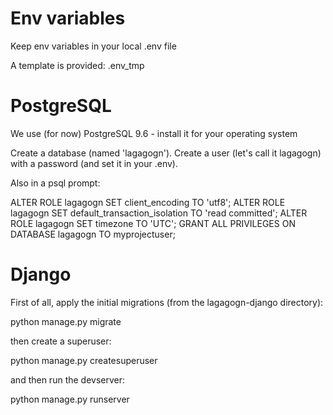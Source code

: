# Env variables

Keep env variables in your local .env file

A template is provided: .env_tmp


# PostgreSQL

We use (for now) PostgreSQL 9.6 - install it for your operating system

Create a database (named 'lagagogn'). Create a user (let's call it lagagogn) with a password (and set it in your .env).

Also in a psql prompt:

ALTER ROLE lagagogn SET client_encoding TO 'utf8';
ALTER ROLE lagagogn SET default_transaction_isolation TO 'read committed';
ALTER ROLE lagagogn SET timezone TO 'UTC';
GRANT ALL PRIVILEGES ON DATABASE lagagogn TO myprojectuser;

# Django

First of all, apply the initial migrations (from the lagagogn-django directory):

python manage.py migrate

then create a superuser:

python manage.py createsuperuser

and then run the devserver:

python manage.py runserver